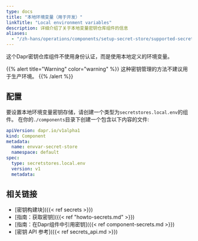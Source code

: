 ```yaml
---
type: docs
title: "本地环境变量（用于开发）"
linkTitle: "Local environment variables"
description: 详细介绍了关于本地变量密钥仓库组件的信息
aliases:
  - "/zh-hans/operations/components/setup-secret-store/supported-secret-stores/envvar-secret-store/"
---
```


这个Dapr密钥仓库组件不使用身份认证，而是使用本地定义的环境变量。

{{% alert title="Warning" color="warning" %}}
这种密钥管理的方法不建议用于生产环境。
{{% /alert %}}

## 配置

要设置本地环境变量密钥存储，请创建一个类型为`secretstores.local.env`的组件。 在你的`./components`目录下创建一个包含以下内容的文件:

```yaml
apiVersion: dapr.io/v1alpha1
kind: Component
metadata:
  name: envvar-secret-store
  namespace: default
spec:
  type: secretstores.local.env
  version: v1
  metadata:
```
## 相关链接
- [密钥构建块]({{< ref secrets >}})
- [指南：获取密钥]({{< ref "howto-secrets.md" >}})
- [指南：在Dapr组件中引用密钥]({{< ref component-secrets.md >}})
- [密钥 API 参考]({{< ref secrets_api.md >}})